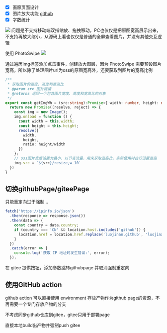 
- [x] 画廊页面设计
- [x] 图片放大功能 [github](https://github.com/vuejs/vitepress/issues/854)
- [x] 字数统计

![](https://kingan-md-img.oss-cn-guangzhou.aliyuncs.com/blog/20240124152951388.png?x-oss-process=image/format,webp/resize,w_640)
问题是不支持移动端双指缩放、拖拽移动，PC也仅仅是把原图宽高展示出来，不支持再放大缩小，从源码上看也仅仅是普通的全屏查看图片，并没有其他交互逻辑

使用 PhotoSwipe
![](https://kingan-md-img.oss-cn-guangzhou.aliyuncs.com/blog/20240125152240923.png?x-oss-process=image/format,webp/resize,w_640)

通过遍历img标签添加点击事件，创建放大图层，因为 PhotoSwipe 需要预设图片宽高，所以除了处理图片url为oss的原图宽高外，还要获取到图片的宽高比例

```ts
/**
 * 获取图片的宽度、高度和宽高比
 * @param src 图片链接
 * @returns 返回一个包含图片宽度、高度和宽高比的对象
 */
export const getImgWh = (src:string):Promise<{ width: number, height: number,ratio: number }> => {
  return new Promise((resolve, reject) => {
    const img = new Image();
    img.onload = function () {
      const width = this.width;
      const height = this.height;
      resolve({
        width,
        height,
        ratio: height/width
      })
    };
    // oss图片宽度设置为最小，以节省流量，用来获取宽高比，实际使用时自行设置宽高
    img.src = `${src}/resize,w_10`
  })
}
```

## 切换githubPage/giteePage

只能重定向过于强制...

```js
fetch('https://ipinfo.io/json')
  .then(response => response.json())
  .then(data => {
    const country = data.country;
    if (country === 'CN' && location.host.includes('github')) {
      location.href = location.href.replace('luojinan.github', 'luojinan1.gitee');
    }
  })
  .catch(error => {
    console.log('获取 IP 地址时发生错误:', error);
  });
```

在 gitee 提供按钮，添加参数跳转githubpage 并取消强制重定向

## 使用GitHub action

github action 可以直接使用 environment 存放产物作为github page的资源，不再需要一个专门存放产物的分支

不考虑同步github仓库到gitee，gitee只用于部署page

直接本地build出产物并强制push gitee
